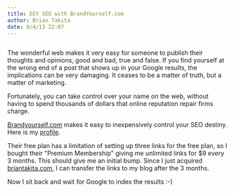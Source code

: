```yaml
---
title: DIY SEO with BrandYourself.com
author: Brian Takita
date: 9/4/13 22:07
---
```


```js exec frontmatter
```

The wonderful web makes it very easy for someone to publish their thoughts and opinions, good and bad, true and false. If you find yourself at the wrong end of a post that shows up in your Google results, the implications can be very damaging. It ceases to be a matter of truth, but a matter of marketing.

Fortunately, you can take control over your name on the web, without having to spend thousands of dollars that online reputation repair firms charge.

<!--more-->

<a href="http://brandyourself.com" target="_blank">Brandyourself.com</a> makes it easy to inexpensively control your SEO destiny. Here is my <a href="http://briantakita.brandyourself.com/" target="_blank">profile</a>.

Their free plan has a limitation of setting up three links for the free plan, so I bought their "Premium Membership" giving me unlimited links for $9 every 3 months. This should give me an initial bump. Since I just acquired <a href="http://www.briantakita.com" target="_blank">briantakita.com</a>, I can transfer the links to my blog after the 3 months.

Now I sit back and wait for Google to index the results :-)
